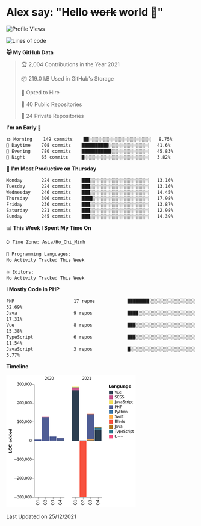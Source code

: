# Alex say: "Hello ~~work~~ world 🐾"

<!--START_SECTION:waka-->
![Profile Views](http://img.shields.io/badge/Profile%20Views-0-blue)

![Lines of code](https://img.shields.io/badge/From%20Hello%20World%20I%27ve%20Written-376%20Thousand%20lines%20of%20code-blue)

**🐱 My GitHub Data** 

> 🏆 2,004 Contributions in the Year 2021
 > 
> 📦 219.0 kB Used in GitHub's Storage 
 > 
> 💼 Opted to Hire
 > 
> 📜 40 Public Repositories 
 > 
> 🔑 24 Private Repositories  
 > 
**I'm an Early 🐤** 

```text
🌞 Morning    149 commits    ██░░░░░░░░░░░░░░░░░░░░░░░   8.75% 
🌆 Daytime    708 commits    ██████████░░░░░░░░░░░░░░░   41.6% 
🌃 Evening    780 commits    ███████████░░░░░░░░░░░░░░   45.83% 
🌙 Night      65 commits     █░░░░░░░░░░░░░░░░░░░░░░░░   3.82%

```
📅 **I'm Most Productive on Thursday** 

```text
Monday       224 commits    ███░░░░░░░░░░░░░░░░░░░░░░   13.16% 
Tuesday      224 commits    ███░░░░░░░░░░░░░░░░░░░░░░   13.16% 
Wednesday    246 commits    ███░░░░░░░░░░░░░░░░░░░░░░   14.45% 
Thursday     306 commits    ████░░░░░░░░░░░░░░░░░░░░░   17.98% 
Friday       236 commits    ███░░░░░░░░░░░░░░░░░░░░░░   13.87% 
Saturday     221 commits    ███░░░░░░░░░░░░░░░░░░░░░░   12.98% 
Sunday       245 commits    ███░░░░░░░░░░░░░░░░░░░░░░   14.39%

```


📊 **This Week I Spent My Time On** 

```text
⌚︎ Time Zone: Asia/Ho_Chi_Minh

💬 Programming Languages: 
No Activity Tracked This Week

🔥 Editors: 
No Activity Tracked This Week

```

**I Mostly Code in PHP** 

```text
PHP                      17 repos            ████████░░░░░░░░░░░░░░░░░   32.69% 
Java                     9 repos             ████░░░░░░░░░░░░░░░░░░░░░   17.31% 
Vue                      8 repos             ███░░░░░░░░░░░░░░░░░░░░░░   15.38% 
TypeScript               6 repos             ███░░░░░░░░░░░░░░░░░░░░░░   11.54% 
JavaScript               3 repos             █░░░░░░░░░░░░░░░░░░░░░░░░   5.77%

```


**Timeline**

![Chart not found](https://raw.githubusercontent.com/alexzvn/alexzvn/main/charts/bar_graph.png) 


 Last Updated on 25/12/2021
<!--END_SECTION:waka-->
